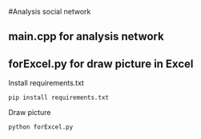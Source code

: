 #Analysis social network

## main.cpp for analysis network

## forExcel.py for draw picture in Excel

Install requirements.txt

    pip install requirements.txt

Draw picture

    python forExcel.py
